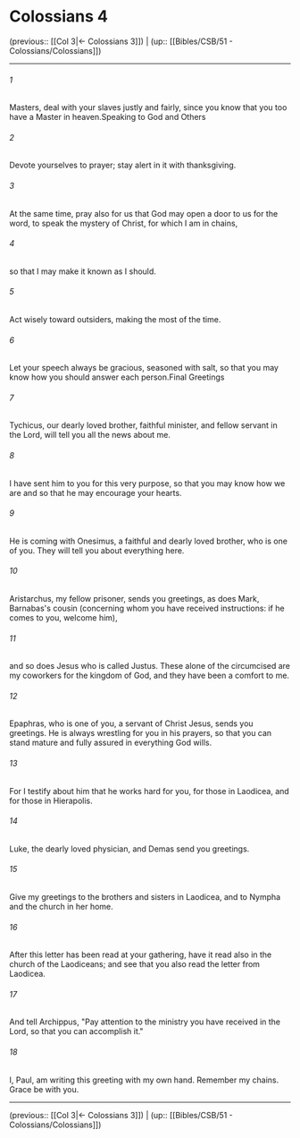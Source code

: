 # Colossians 4

(previous:: [[Col 3|← Colossians 3]]) | (up:: [[Bibles/CSB/51 - Colossians/Colossians]])

***


###### 1 
Masters, deal with your slaves justly and fairly, since you know that you too have a Master in heaven.Speaking to God and Others 

###### 2 
Devote yourselves to prayer; stay alert in it with thanksgiving. 

###### 3 
At the same time, pray also for us that God may open a door to us for the word, to speak the mystery of Christ, for which I am in chains, 

###### 4 
so that I may make it known as I should. 

###### 5 
Act wisely toward outsiders, making the most of the time. 

###### 6 
Let your speech always be gracious, seasoned with salt, so that you may know how you should answer each person.Final Greetings 

###### 7 
Tychicus, our dearly loved brother, faithful minister, and fellow servant in the Lord, will tell you all the news about me. 

###### 8 
I have sent him to you for this very purpose, so that you may know how we are and so that he may encourage your hearts. 

###### 9 
He is coming with Onesimus, a faithful and dearly loved brother, who is one of you. They will tell you about everything here. 

###### 10 
Aristarchus, my fellow prisoner, sends you greetings, as does Mark, Barnabas's cousin (concerning whom you have received instructions: if he comes to you, welcome him), 

###### 11 
and so does Jesus who is called Justus. These alone of the circumcised are my coworkers for the kingdom of God, and they have been a comfort to me. 

###### 12 
Epaphras, who is one of you, a servant of Christ Jesus, sends you greetings. He is always wrestling for you in his prayers, so that you can stand mature and fully assured in everything God wills. 

###### 13 
For I testify about him that he works hard for you, for those in Laodicea, and for those in Hierapolis. 

###### 14 
Luke, the dearly loved physician, and Demas send you greetings. 

###### 15 
Give my greetings to the brothers and sisters in Laodicea, and to Nympha and the church in her home. 

###### 16 
After this letter has been read at your gathering, have it read also in the church of the Laodiceans; and see that you also read the letter from Laodicea. 

###### 17 
And tell Archippus, "Pay attention to the ministry you have received in the Lord, so that you can accomplish it." 

###### 18 
I, Paul, am writing this greeting with my own hand. Remember my chains. Grace be with you.

***

(previous:: [[Col 3|← Colossians 3]]) | (up:: [[Bibles/CSB/51 - Colossians/Colossians]])

